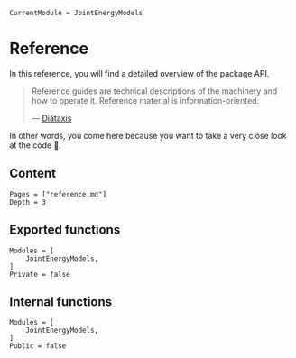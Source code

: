 

``` @meta
CurrentModule = JointEnergyModels
```

# Reference

In this reference, you will find a detailed overview of the package API.

> Reference guides are technical descriptions of the machinery and how to operate it. Reference material is information-oriented.
>
> — [Diátaxis](https://diataxis.fr/reference/)

In other words, you come here because you want to take a very close look at the code 🧐.

## Content

``` @contents
Pages = ["reference.md"]
Depth = 3
```

## Exported functions

``` @autodocs
Modules = [
    JointEnergyModels,
]
Private = false
```

## Internal functions

``` @autodocs
Modules = [
    JointEnergyModels,
]
Public = false
```
